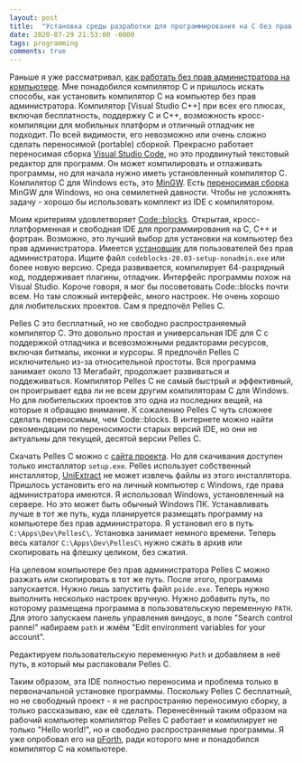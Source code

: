 ```yaml
---
layout: post
title:  "Установка среды разработки для программирования на C без прав администратора"
date: 2020-07-29 21:53:00 -0000
tags: programming
comments: true
---
```


Раньше я уже рассматривал, [как работать без прав администратора на компьютере](/blog/2016/noadmin). Мне понадобился компилятор С и пришлось искать способы, как установить компилятор С на компьютер без прав администратора. Компилятор [Visual Studio C++] при всех его плюсах, включая бесплатность, поддержку C и C++, возможность кросс-компиляции для мобильных платформ и отличный отладчик не подходит. По всей видимости, его невозможно или очень сложно сделать переносимой (portable) сборкой. Прекрасно работает переносимая сборка [Visual Studio Code](https://code.visualstudio.com/docs/editor/portable), но это продвинутый текстовый редактор для программ. Он может компилировать и отлаживать программы, но для начала нужно иметь установленный компилятор С. Компилятор C для Windows есть, это [MinGW](http://www.mingw.org/). Есть [переносимая сборка](https://github.com/jonasstrandstedt/MinGW) MinGW для Windows, но она семилетней давности. 
Чтобы не усложнять задачу - хорошо бы использовать комплект из IDE с компилятором. 

Моим критериям удовлетворяет [Code::blocks](http://www.codeblocks.org/). Открытая, кросс-платформенная и свободная IDE для программирования на С, С++ и фортран. Возможно, это лучший выбор для установки на компьютер без прав администратора. Имеется [установщик](http://www.codeblocks.org/downloads/26) для пользователей без прав администратора. Ищите файл `codeblocks-20.03-setup-nonadmin.exe` или более новую версию. Среда развивается, компилирует 64-разрядный код, поддерживает плагины, отладчик. Интерфейс программы похож на Visual Studio. Короче говоря, я мог бы посоветовать Code::blocks почти всем. Но там сложный интерфейс, много настроек. Не очень хорошо для любительских проектов. Сам я предпочёл Pelles C. 

Pelles C это бесплатный, но не свободно распространяемый компилятор С. Это довольно простая и универсальная IDE для С с поддержкой отладчика и всевозможными редакторами ресурсов, включая битмапы, иконки и курсоры. Я предпочёл Pelles C исключительно из-за относительной простоты. Вся программа занимает около 13 Мегабайт, продолжает развиваться и поддеживаться. Компилятор Pelles C не самый быстрый и эффективный, он проигрывает едва ли не всем другим компиляторам С для Windows. Но для любительских проектов это одна из последних вещей, на которые я обращаю внимание. К сожалению Pelles C чуть сложнее сделать переносимым, чем Code::blocks. В интернете можно найти рекомендации по переносимости старых версий IDE, но они не актуальны для текущей, десятой версии Pelles C.

Скачать Pelles C можно с [сайта проекта](http://www.smorgasbordet.com/pellesc/). Но для скачивания доступен только инсталлятор `setup.exe`. Pelles использует собственный инсталлятор, [UniExtract](https://github.com/Bioruebe/UniExtract2/releases) не может извлечь файлы из этого инсталлятора. Пришлось установить его на личный компьютер с Windows, где права администратора имеются. Я использовал Windows, установленный на сервере. Но это может быть обычный Windows ПК. Устанавливать лучше в тот же путь, куда планируется размещать программу на компьютере без прав администратора. Я установил его в путь `C:\Apps\Dev\PellesC\`. Установка занимает немного времени. Теперь весь каталог `C:\Apps\Dev\PellesC\` нужно сжать в архив или скопировать на флешку целиком, без сжатия.

На целевом компьютере без прав администратора Pelles C можно разжать или скопировать в тот же путь. После этого, программа запускается. Нужно лишь запустить файл `poide.exe`. Теперь нужно выполнить несколько настроек вручную. Нужно добавить путь, по которому размещена программа в пользовательскую переменную `PATH`. Для этого запускаем панель управления виндоус, в поле "Search control pannel" набираем `path` и жмём "Edit environment variables for your account".

Редактируем пользовательскую переменную `Path` и добавляем в неё путь, в который мы распаковали Pelles C. 

Таким образом, эта IDE полностью переносима и проблема только в первоначальной установке программы. Поскольку Pelles C бесплатный, но не свободный проект - я не распространяю переносимую сборку, а только рассказываю, как её сделать. Перенесённый таким образом на рабочий компьютер компилятор Pelles C работает и компилирует не только "Hello world!", но и свободно распространяемые программы. Я уже опробовал его на [pForth](https://github.com/philburk/pforth), ради которого мне и понадобился компилятор С на компьютере.